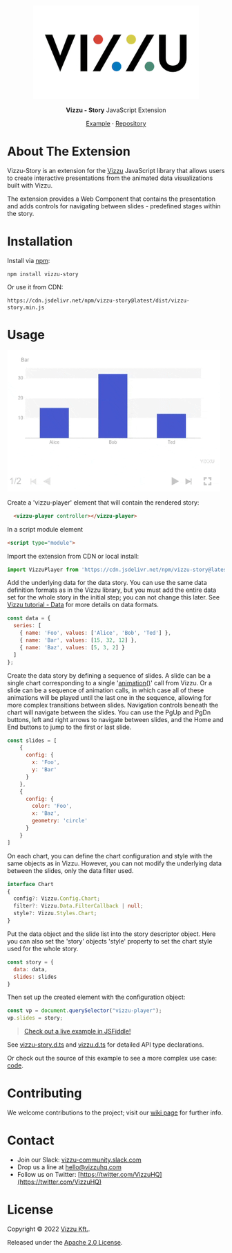 <p align="center">
  <a href="https://github.com/vizzuhq/vizzu-lib">
    <img src="https://github.com/vizzuhq/vizzu-lib-doc/raw/main/docs/readme/infinite-60.gif" alt="Vizzu" />
  </a>
  <p align="center"><b>Vizzu - Story</b> JavaScript Extension</p>
  <p align="center">
    <a href="https://vizzuhq.github.io/vizzu-ext-js-story/docs/">Example</a>
    · <a href="https://github.com/vizzuhq/vizzu-ext-js-story/">Repository</a>
  </p>
</p>

# About The Extension

Vizzu-Story is an extension for the [Vizzu](https://github.com/vizzuhq/vizzu-lib) 
JavaScript library that allows users to create interactive presentations from the animated data visualizations built with Vizzu.

The extension provides a Web Component that contains the presentation and adds 
controls for navigating between slides - predefined stages within the story.

# Installation

Install via [npm](https://www.npmjs.com/package/vizzu-story):

    npm install vizzu-story

Or use it from CDN:

    https://cdn.jsdelivr.net/npm/vizzu-story@latest/dist/vizzu-story.min.js

# Usage

![Readme example](assets/readme-example.gif)

Create a 'vizzu-player' element that will contain the rendered story:

```html
  <vizzu-player controller></vizzu-player>
```

In a script module element

```html
<script type="module">
```

Import the extension from CDN or local install:

```javascript
import VizzuPlayer from 'https://cdn.jsdelivr.net/npm/vizzu-story@latest/dist/vizzu-story.min.js';
```

Add the underlying data for the data story. You can use the same data definition 
formats as in the Vizzu library, but you must add the entire data set for the 
whole story in the initial step; you can not change this later. 
See [Vizzu tutorial - Data](https://lib.vizzuhq.com/latest/#chapter-0.1) for more details on data formats.

```javascript
const data = {
  series: [
    { name: 'Foo', values: ['Alice', 'Bob', 'Ted'] },
    { name: 'Bar', values: [15, 32, 12] },
    { name: 'Baz', values: [5, 3, 2] }
  ]
};
```

Create the data story by defining a sequence of slides. A slide can be a single 
chart corresponding to a single '[animation()](https://lib.vizzuhq.com/latest/#chapter-0.0)' call from Vizzu.
Or a slide can be a sequence of animation calls, in which case all of these animations 
will be played until the last one in the sequence, allowing for more complex transitions between slides. 
Navigation controls beneath the chart will navigate between the slides. You can use the PgUp and PgDn buttons, 
left and right arrows to navigate between slides, and the Home and End buttons to jump to the first or last slide.

```javascript
const slides = [
    {
      config: {
        x: 'Foo',
        y: 'Bar'
      }
    },
    {
      config: {
        color: 'Foo',
        x: 'Baz', 
        geometry: 'circle' 
      }
    }
]
```

On each chart, you can define the chart configuration and style with the same 
objects as in Vizzu. However, you can not modify the underlying data between the 
slides, only the data filter used.

```typescript
interface Chart
{
  config?: Vizzu.Config.Chart;
  filter?: Vizzu.Data.FilterCallback | null;
  style?: Vizzu.Styles.Chart;
}
```

Put the data object and the slide list into the story descriptor object.
Here you can also set the 'story' objects 'style' property to set the chart style used for the whole story.

```javascript
const story = {
  data: data,
  slides: slides
}
```

Then set up the created element with the configuration object:

```javascript
const vp = document.querySelector("vizzu-player");
vp.slides = story;
```

> [Check out a live example in JSFiddle!](https://jsfiddle.net/VizzuHQ/topcmuyf/3/)

See [vizzu-story.d.ts](https://github.com/vizzuhq/vizzu-ext-js-story/blob/main/src/vizzu-story.d.ts) 
and [vizzu.d.ts](https://cdn.jsdelivr.net/npm/vizzu@latest/dist/vizzu.d.ts) for detailed API type declarations.

Or check out the source of this example to see a more complex use case:
[code](https://github.com/vizzuhq/vizzu-ext-js-story/blob/main/docs/index.js).

# Contributing

We welcome contributions to the project; visit our [wiki page](https://github.com/vizzuhq/vizzu-lib/wiki) for further info.

# Contact

* Join our Slack: [vizzu-community.slack.com](https://join.slack.com/t/vizzu-community/shared_invite/zt-w2nqhq44-2CCWL4o7qn2Ns1EFSf9kEg)
* Drop us a line at hello@vizzuhq.com
* Follow us on Twitter: [https://twitter.com/VizzuHQ](https://twitter.com/VizzuHQ)

# License

Copyright © 2022 [Vizzu Kft.](https://vizzuhq.com).

Released under the [Apache 2.0 License](https://github.com/vizzuhq/vizzu-lib/blob/main/LICENSE).
